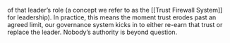 of that leader’s role (a concept we refer to as the [[Trust Firewall System]] for leadership). In practice, this means the moment trust erodes past an agreed limit, our governance system kicks in to either re-earn that trust or replace the leader. Nobody’s authority is beyond question.